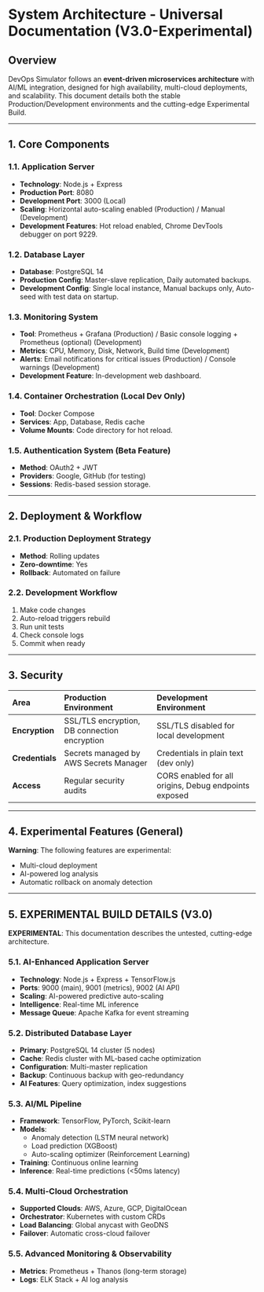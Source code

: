# System Architecture - Universal Documentation (V3.0-Experimental)

## Overview
DevOps Simulator follows an **event-driven microservices architecture** with AI/ML integration, designed for high availability, multi-cloud deployments, and scalability. This document details both the stable Production/Development environments and the cutting-edge Experimental Build.

---

## 1. Core Components

### 1.1. Application Server
* **Technology**: Node.js + Express
* **Production Port**: 8080
* **Development Port**: 3000 (Local)
* **Scaling**: Horizontal auto-scaling enabled (Production) / Manual (Development)
* **Development Features**: Hot reload enabled, Chrome DevTools debugger on port 9229.

### 1.2. Database Layer
* **Database**: PostgreSQL 14
* **Production Config**: Master-slave replication, Daily automated backups.
* **Development Config**: Single local instance, Manual backups only, Auto-seed with test data on startup.

### 1.3. Monitoring System
* **Tool**: Prometheus + Grafana (Production) / Basic console logging + Prometheus (optional) (Development)
* **Metrics**: CPU, Memory, Disk, Network, Build time (Development)
* **Alerts**: Email notifications for critical issues (Production) / Console warnings (Development)
* **Development Feature**: In-development web dashboard.

### 1.4. Container Orchestration (Local Dev Only)
* **Tool**: Docker Compose
* **Services**: App, Database, Redis cache
* **Volume Mounts**: Code directory for hot reload.

### 1.5. Authentication System (Beta Feature)
* **Method**: OAuth2 + JWT
* **Providers**: Google, GitHub (for testing)
* **Sessions**: Redis-based session storage.

---

## 2. Deployment & Workflow

### 2.1. Production Deployment Strategy
* **Method**: Rolling updates
* **Zero-downtime**: Yes
* **Rollback**: Automated on failure

### 2.2. Development Workflow
1. Make code changes
2. Auto-reload triggers rebuild
3. Run unit tests
4. Check console logs
5. Commit when ready

---

## 3. Security

| Area | Production Environment | Development Environment |
| :--- | :--- | :--- |
| **Encryption** | SSL/TLS encryption, DB connection encryption | SSL/TLS disabled for local development |
| **Credentials** | Secrets managed by AWS Secrets Manager | Credentials in plain text (dev only) |
| **Access** | Regular security audits | CORS enabled for all origins, Debug endpoints exposed |

---

## 4. Experimental Features (General)

**Warning**: The following features are experimental:
* Multi-cloud deployment
* AI-powered log analysis
* Automatic rollback on anomaly detection

---

## 5. EXPERIMENTAL BUILD DETAILS (V3.0)

**EXPERIMENTAL**: This documentation describes the untested, cutting-edge architecture.

### 5.1. AI-Enhanced Application Server
* **Technology**: Node.js + Express + TensorFlow.js
* **Ports**: 9000 (main), 9001 (metrics), 9002 (AI API)
* **Scaling**: AI-powered predictive auto-scaling
* **Intelligence**: Real-time ML inference
* **Message Queue**: Apache Kafka for event streaming

### 5.2. Distributed Database Layer
* **Primary**: PostgreSQL 14 cluster (5 nodes)
* **Cache**: Redis cluster with ML-based cache optimization
* **Configuration**: Multi-master replication
* **Backup**: Continuous backup with geo-redundancy
* **AI Features**: Query optimization, index suggestions

### 5.3. AI/ML Pipeline
* **Framework**: TensorFlow, PyTorch, Scikit-learn
* **Models**: 
    * Anomaly detection (LSTM neural network)
    * Load prediction (XGBoost)
    * Auto-scaling optimizer (Reinforcement Learning)
* **Training**: Continuous online learning
* **Inference**: Real-time predictions (<50ms latency)

### 5.4. Multi-Cloud Orchestration
* **Supported Clouds**: AWS, Azure, GCP, DigitalOcean
* **Orchestrator**: Kubernetes with custom CRDs
* **Load Balancing**: Global anycast with GeoDNS
* **Failover**: Automatic cross-cloud failover

### 5.5. Advanced Monitoring & Observability
* **Metrics**: Prometheus + Thanos (long-term storage)
* **Logs**: ELK Stack + AI log analysis